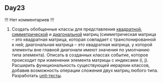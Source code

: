 Day23
---
!!! Нет комментариев !!!
1. Создать обобщенные классы для представления [квадратной](https://github.com/RomanGutovec/NET1.A.2018.Gutovec.23/blob/master/MatrixLib/SquareMatrix.cs), 
[симметрической](https://github.com/RomanGutovec/NET1.A.2018.Gutovec.23/blob/master/MatrixLib/SymmetricMatrix.cs) 
и [диагональной](https://github.com/RomanGutovec/NET1.A.2018.Gutovec.23/blob/master/MatrixLib/DiagonalMatrix.cs) 
матриц 
(симметрическая матрица – это квадратная матрица, которая совпадает с транспонированной к ней; 
диагональная матрица – это квадратная матрица, у которой элементы вне главной диагонали имеют значения по умолчанию типа элемента). 
Описать в созданных классах событие, которое происходит при изменении элемента матрицы с индексами (i, j). 
Расширить функциональность существующей иерархии классов, добавив возможность операции сложения двух матриц любого типа. 
Разработать [unit-тесты](https://github.com/RomanGutovec/NET1.A.2018.Gutovec.23/blob/master/MatrixLib.Tests/MatrixLibTest.cs).
